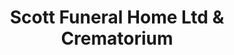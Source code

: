 ---
title: "Scott Funeral Home Ltd & Crematorium"
url: /woodstock/scott-funeral-home-ltd-und-crematorium/
shop: Bestattungen
---